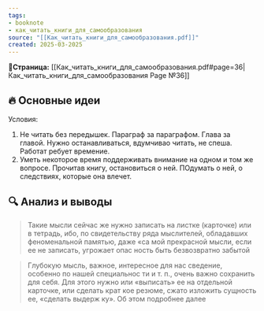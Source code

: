 ```yaml
---
tags: 
- booknote 
- как_читать_книги_для_самообразования
source: "[[Как_читать_книги_для_самообразования.pdf]]"
created: 2025-03-2025
---
```

**📝Страница:** [[Как_читать_книги_для_самообразования.pdf#page=36|Как_читать_книги_для_самообразования Page №36]]  

## 🔥 Основные идеи 
Условия:
1) Не читать без передышек. Параграф за параграфом. Глава за главой. Нужно останавливаться, вдумчивао читать, не спеша. Работат ребует времение.
2) Уметь некоторое время поддерживать внимание на одном и том же вопросе. Прочитав книгу, остановиться о ней. ПОдумать о ней, о следствиях, которые она влечет.



## 🔍 Анализ и выводы  

>Такие мысли сейчас же нужно записать на листке (карточке) или в тетрадь, ибо, по свидетельству ряда мыслителей, обладавших феноменальной памятью, даже «са мой прекрасной мысли, если ее не записать, угрожает опас ность быть безвозвратно забытой

>Глубокую мысль, важное, интересное для нас сведение, особенно по нашей специальнос ти и т. п., очень важно сохранить для себя. Для этого нужно или «выписать» ее на отдельной карточке, или сделать крат кое резюме, сжато изложить сущность ее, «сделать выдерж ку». Об этом подробнее далее

